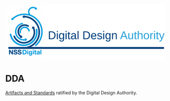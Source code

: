 <img src="/images/DDAIdent.svg">

# DDA
[Artifacts and Standards](/Standards.md) ratified by the Digital Design Authority.
